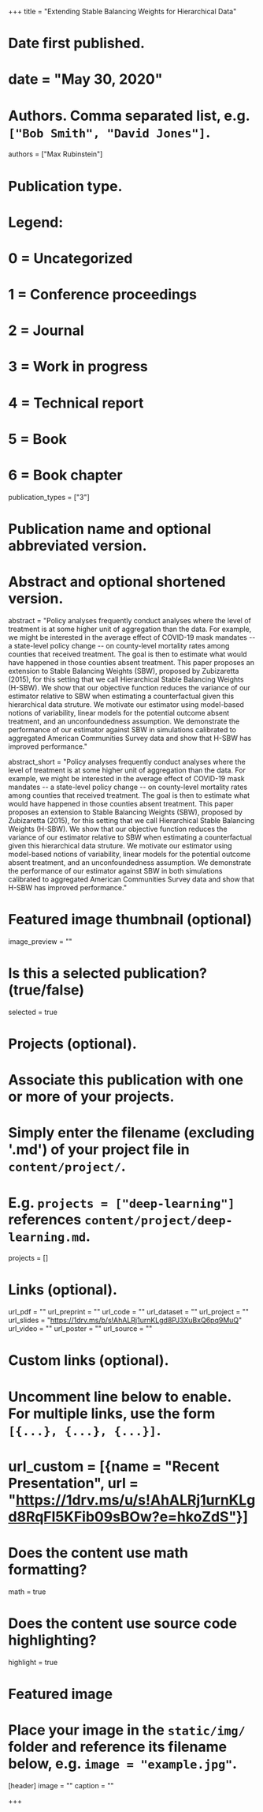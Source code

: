 +++
title = "Extending Stable Balancing Weights for Hierarchical Data"

# Date first published.
# date = "May 30, 2020"

# Authors. Comma separated list, e.g. `["Bob Smith", "David Jones"]`.
authors = ["Max Rubinstein"]

# Publication type.
# Legend:
# 0 = Uncategorized
# 1 = Conference proceedings
# 2 = Journal
# 3 = Work in progress
# 4 = Technical report
# 5 = Book
# 6 = Book chapter
publication_types = ["3"]

# Publication name and optional abbreviated version.

# Abstract and optional shortened version.
abstract = "Policy analyses frequently conduct analyses where the level of treatment is at some higher unit of aggregation than the data. For example, we might be interested in the average effect of COVID-19 mask mandates -- a state-level policy change -- on county-level mortality rates among counties that received treatment. The goal is then to estimate what would have happened in those counties absent treatment. This paper proposes an extension to Stable Balancing Weights (SBW), proposed by Zubizaretta (2015), for this setting that we call Hierarchical Stable Balancing Weights (H-SBW). We show that our objective function reduces the variance of our estimator relative to SBW when estimating a counterfactual given this hierarchical data struture. We motivate our estimator using model-based notions of variability, linear models for the potential outcome absent treatment, and an unconfoundedness assumption. We demonstrate the performance of our estimator against SBW in simulations calibrated to aggregated American Communities Survey data and show that H-SBW has improved performance."

abstract_short = "Policy analyses frequently conduct analyses where the level of treatment is at some higher unit of aggregation than the data. For example, we might be interested in the average effect of COVID-19 mask mandates -- a state-level policy change -- on county-level mortality rates among counties that received treatment. The goal is then to estimate what would have happened in those counties absent treatment. This paper proposes an extension to Stable Balancing Weights (SBW), proposed by Zubizaretta (2015), for this setting that we call Hierarchical Stable Balancing Weights (H-SBW). We show that our objective function reduces the variance of our estimator relative to SBW when estimating a counterfactual given this hierarchical data struture. We motivate our estimator using model-based notions of variability, linear models for the potential outcome absent treatment, and an unconfoundedness assumption. We demonstrate the performance of our estimator against SBW in both simulations calibrated to aggregated American Communities Survey data and show that H-SBW has improved performance."

# Featured image thumbnail (optional)
image_preview = ""

# Is this a selected publication? (true/false)
selected = true

# Projects (optional).
#   Associate this publication with one or more of your projects.
#   Simply enter the filename (excluding '.md') of your project file in `content/project/`.
#   E.g. `projects = ["deep-learning"]` references `content/project/deep-learning.md`.
projects = []

# Links (optional).
url_pdf = ""
url_preprint = ""
url_code = ""
url_dataset = ""
url_project = ""
url_slides = "https://1drv.ms/b/s!AhALRj1urnKLgd8PJ3XuBxQ6pq9MuQ"
url_video = ""
url_poster = ""
url_source = ""

# Custom links (optional).
#   Uncomment line below to enable. For multiple links, use the form `[{...}, {...}, {...}]`.
# url_custom = [{name = "Recent Presentation", url = "https://1drv.ms/u/s!AhALRj1urnKLgd8RqFI5KFib09sBOw?e=hkoZdS"}]

# Does the content use math formatting?
math = true

# Does the content use source code highlighting?
highlight = true

# Featured image
# Place your image in the `static/img/` folder and reference its filename below, e.g. `image = "example.jpg"`.
[header]
image = ""
caption = ""

+++
